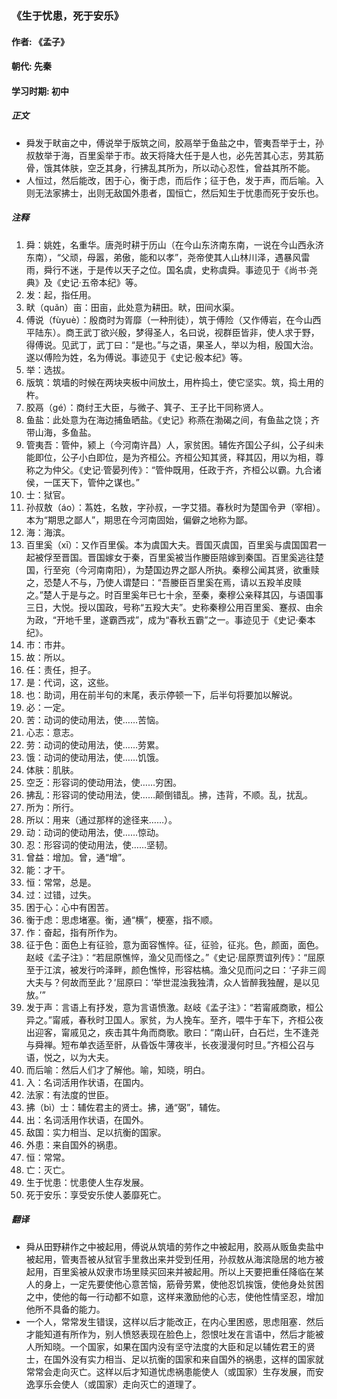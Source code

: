 ### 《生于忧患，死于安乐》

#### 作者: 《孟子》

#### 朝代: 先秦

#### 学习时期: 初中

##### **正文**

- 舜发于畎亩之中，傅说举于版筑之间，胶鬲举于鱼盐之中，管夷吾举于士，孙叔敖举于海，百里奚举于市。故天将降大任于是人也，必先苦其心志，劳其筋骨，饿其体肤，空乏其身，行拂乱其所为，所以动心忍性，曾益其所不能。
- 人恒过，然后能改，困于心，衡于虑，而后作；征于色，发于声，而后喻。入则无法家拂士，出则无敌国外患者，国恒亡，然后知生于忧患而死于安乐也。

##### **注释**

1. 舜：姚姓，名重华。唐尧时耕于历山（在今山东济南东南，一说在今山西永济东南），“父顽，母嚣，弟傲，能和以孝”，尧帝使其人山林川泽，遇暴风雷雨，舜行不迷，于是传以天子之位。国名虞，史称虞舜。事迹见于《尚书·尧典》及《史记·五帝本纪》等。
2. 发：起，指任用。
3. 畎（quǎn）亩：田亩，此处意为耕田。畎，田间水渠。
4. 傅说（fùyuè）：殷商时为胥靡（一种刑徒），筑于傅险（又作傅岩，在今山西平陆东）。商王武丁欲兴殷，梦得圣人，名曰说，视群臣皆非，使人求于野，得傅说。见武丁，武丁曰：“是也。”与之语，果圣人，举以为相，殷国大治。遂以傅险为姓，名为傅说。事迹见于《史记·殷本纪》等。
5. 举：选拔。
6. 版筑：筑墙的时候在两块夹板中间放土，用杵捣土，使它坚实。筑，捣土用的杵。
7. 胶鬲（gé）：商纣王大臣，与微子、箕子、王子比干同称贤人。
8. 鱼盐：此处意为在海边捕鱼晒盐。《史记》称燕在渤碣之间，有鱼盐之饶；齐带山海，多鱼盐。
9. 管夷吾：管仲，颍上（今河南许昌）人，家贫困。辅佐齐国公子纠，公子纠未能即位，公子小白即位，是为齐桓公。齐桓公知其贤，释其囚，用以为相，尊称之为仲父。《史记·管晏列传》：“管仲既用，任政于齐，齐桓公以霸。九合诸侯，一匡天下，管仲之谋也。”
10. 士：狱官。
11. 孙叔敖（áo）：蒍姓，名敖，字孙叔，一字艾猎。春秋时为楚国令尹（宰相）。本为“期思之鄙人”，期思在今河南固始，偏僻之地称为鄙。
12. 海：海滨。
13. 百里奚（xī）：又作百里傒。本为虞国大夫。晋国灭虞国，百里奚与虞国国君一起被俘至晋国。晋国嫁女于秦，百里奚被当作媵臣陪嫁到秦国。百里奚逃往楚国，行至宛（今河南南阳），为楚国边界之鄙人所执。秦穆公闻其贤，欲重赎之，恐楚人不与，乃使人谓楚曰：“吾媵臣百里奚在焉，请以五羖羊皮赎之。”楚人于是与之。时百里奚年已七十余，至秦，秦穆公亲释其囚，与语国事三日，大悦。授以国政，号称“五羖大夫”。史称秦穆公用百里奚、蹇叔、由余为政，“开地千里，遂霸西戎”，成为“春秋五霸”之一。事迹见于《史记·秦本纪》。
14. 市：市井。
15. 故：所以。
16. 任：责任，担子。
17. 是：代词，这，这些。
18. 也：助词，用在前半句的末尾，表示停顿一下，后半句将要加以解说。
19. 必：一定。
20. 苦：动词的使动用法，使……苦恼。
21. 心志：意志。
22. 劳：动词的使动用法，使……劳累。
23. 饿：动词的使动用法，使……饥饿。
24. 体肤：肌肤。
25. 空乏：形容词的使动用法，使……穷困。
26. 拂乱：形容词的使动用法，使……颠倒错乱。拂，违背，不顺。乱，扰乱。
27. 所为：所行。
28. 所以：用来（通过那样的途径来……）。
29. 动：动词的使动用法，使……惊动。
30. 忍：形容词的使动用法，使……坚韧。
31. 曾益：增加。曾，通“增”。
32. 能：才干。
33. 恒：常常，总是。
34. 过：过错，过失。
35. 困于心：心中有困苦。
36. 衡于虑：思虑堵塞。衡，通“横”，梗塞，指不顺。
37. 作：奋起，指有所作为。
38. 征于色：面色上有征验，意为面容憔悴。征，征验，征兆。色，颜面，面色。赵岐《孟子注》：“若屈原憔悴，渔父见而怪之。”《史记·屈原贾谊列传》：“屈原至于江滨，被发行吟泽畔，颜色憔悴，形容枯槁。渔父见而问之曰：‘子非三闾大夫与？何故而至此？’屈原曰：‘举世混浊我独清，众人皆醉我独醒，是以见放。’”
39. 发于声：言语上有抒发，意为言语愤激。赵岐《孟子注》：“若甯戚商歌，桓公异之。”甯戚，春秋时卫国人。家贫，为人挽车。至齐，喂牛于车下，齐桓公夜出迎客，甯戚见之，疾击其牛角而商歌。歌曰：“南山矸，白石烂，生不逢尧与舜禅。短布单衣适至骭，从昏饭牛薄夜半，长夜漫漫何时旦。”齐桓公召与语，悦之，以为大夫。
40. 而后喻：然后人们才了解他。喻，知晓，明白。
41. 入：名词活用作状语，在国内。
42. 法家：有法度的世臣。
43. 拂（bì）士：辅佐君主的贤士。拂，通“弼”，辅佐。
44. 出：名词活用作状语，在国外。
45. 敌国：实力相当、足以抗衡的国家。
46. 外患：来自国外的祸患。
47. 恒：常常。
48. 亡：灭亡。
49. 生于忧患：忧患使人生存发展。
50. 死于安乐：享受安乐使人萎靡死亡。
##### **翻译**

- 舜从田野耕作之中被起用，傅说从筑墙的劳作之中被起用，胶鬲从贩鱼卖盐中被起用，管夷吾被从狱官手里救出来并受到任用，孙叔敖从海滨隐居的地方被起用，百里奚被从奴隶市场里赎买回来并被起用。所以上天要把重任降临在某人的身上，一定先要使他心意苦恼，筋骨劳累，使他忍饥挨饿，使他身处贫困之中，使他的每一行动都不如意，这样来激励他的心志，使他性情坚忍，增加他所不具备的能力。
- 一个人，常常发生错误，这样以后才能改正，在内心里困惑，思虑阻塞．然后才能知道有所作为，别人愤怒表现在脸色上，怨恨吐发在言语中，然后才能被人所知晓。一个国家，如果在国内没有坚守法度的大臣和足以辅佐君王的贤士，在国外没有实力相当、足以抗衡的国家和来自国外的祸患，这样的国家就常常会走向灭亡。这样以后才知道忧虑祸患能使人（或国家）生存发展，而安逸享乐会使人（或国家）走向灭亡的道理了。